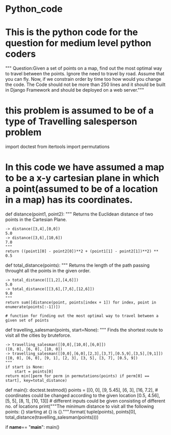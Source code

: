 # Python_code
# This is the python code for the question for medium level python coders
""" Question:Given a set of points on a map, find out the most optimal way to travel between the points. Ignore the need to travel by road. Assume that you can fly. 
 Now, if we constrain order by time too how would you change the code.
 The Code should not be more than 250 lines and it should be built in Django Framework and should be deployed on a web server."""

# this problem is assumed to be of a type of Travelling salesperson problem
import doctest
from itertools import permutations

# In this code we have assumed a map to be a x-y cartesian plane in which a point(assumed to be of a location in a map) has its coordinates.

def distance(point1, point2):
    """
    Returns the Euclidean distance of two points in the Cartesian Plane.

    -> distance([3,4],[0,0])
    5.0
    -> distance([3,6],[10,6])
    7.0
    """
    return ((point1[0] - point2[0])**2 + (point1[1] - point2[1])**2) ** 0.5

def total_distance(points):
    """
    Returns the length of the path passing throught
    all the points in the given order.

    -> total_distance([[1,2],[4,6]])
    5.0
    -> total_distance([[3,6],[7,6],[12,6]])
    9.0
    """
    return sum([distance(point, points[index + 1]) for index, point in enumerate(points[:-1])])
    
    # function for finding out the most optimal way to travel between a given set of points
def travelling_salesman(points, start=None):
    """
    Finds the shortest route to visit all the cities by bruteforce.

    -> travelling_salesman([[0,0],[10,0],[6,0]])
    ([0, 0], [6, 0], [10, 0])
    -> travelling_salesman([[0,0],[6,0],[2,3],[3,7],[0.5,9],[3,5],[9,1]])
    ([0, 0], [6, 0], [9, 1], [2, 3], [3, 5], [3, 7], [0.5, 9])
    """
    if start is None:
        start = points[0]
    return min([perm for perm in permutations(points) if perm[0] == start], key=total_distance)

def main():
    doctest.testmod()
    points = [[0, 0], [9, 5.45], [6, 3], [16, 7.2],            # coordinates could be changed according to the given location 
              [0.5, 4.56], [5, 5], [8, 1], [10, 13]]           # different inputs could be given consisting of different no. of locations
    print("""The minimum distance to visit all the following points: {}
starting at {} is {}.""".format(
        tuple(points),
        points[0],
        total_distance(travelling_salesman(points))))

    
    
    
if __name__== "__main__":
    main()

